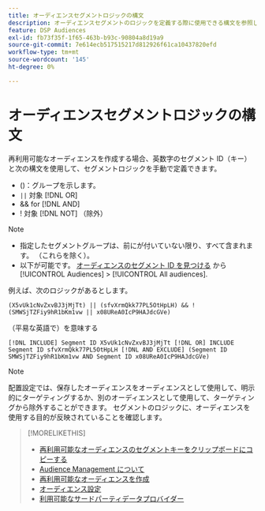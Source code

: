 ```yaml
---
title: オーディエンスセグメントロジックの構文
description: オーディエンスセグメントのロジックを定義する際に使用できる構文を参照します。
feature: DSP Audiences
exl-id: fb73f35f-1f65-463b-b93c-90804a8d19a9
source-git-commit: 7e614ecb517515217d812926f61ca10437820efd
workflow-type: tm+mt
source-wordcount: '145'
ht-degree: 0%

---
```


# オーディエンスセグメントロジックの構文

再利用可能なオーディエンスを作成する場合、英数字のセグメント ID（キー）と次の構文を使用して、セグメントロジックを手動で定義できます。

* ()：グループを示します。
* `||` 対象 [!DNL OR] <!-- || escaped with backticks so Jenkins doesn't think it's a Markdown table -->
* &amp;&amp; for [!DNL AND]
* ! 対象 [!DNL NOT] （除外）

>[!NOTE]
>
>* 指定したセグメントグループは、前にが付いていない限り、すべて含まれます。 （これらを除く）。
>* 以下が可能です。 [オーディエンスのセグメント ID を見つける](reusable-audience-clipboard.md) から [!UICONTROL Audiences] > [!UICONTROL All audiences].


例えば、次のロジックがあるとします。

```
(X5vUk1cNvZxvBJ3jMjTt) || (sfvXrmQkk77PL5OtHpLH) && !(SMWSjTZFiy9hR1bKm1vw || x08UReA0IcP9HAJdcGVe)
```

（平易な英語で）を意味する

```
[!DNL INCLUDE] Segment ID X5vUk1cNvZxvBJ3jMjTt [!DNL OR] INCLUDE Segment ID sfvXrmQkk77PL5OtHpLH [!DNL AND EXCLUDE] (Segment ID SMWSjTZFiy9hR1bKm1vw AND Segment ID x08UReA0IcP9HAJdcGVe)
```

>[!NOTE]
>
>配置設定では、保存したオーディエンスをオーディエンスとして使用して、明示的にターゲティングするか、別のオーディエンスとして使用して、ターゲティングから除外することができます。 セグメントのロジックに、オーディエンスを使用する目的が反映されていることを確認します。

>[!MORELIKETHIS]
>
>* [再利用可能なオーディエンスのセグメントキーをクリップボードにコピーする](reusable-audience-clipboard.md)
>* [Audience Management について](audience-about.md)
>* [再利用可能なオーディエンスを作成](reusable-audience-create.md)
>* [オーディエンス設定](audience-settings.md)
>* [利用可能なサードパーティデータプロバイダー](third-party-data-providers.md)

